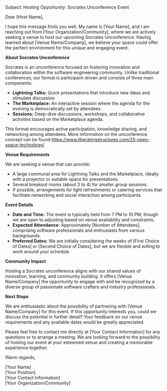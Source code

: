 Subject: Hosting Opportunity: Socrates Unconference Event

Dear [Host Name],

I hope this message finds you well. My name is [Your Name], and I am reaching out from [Your Organization/Community], where we are actively seeking a venue to host our upcoming Socrates Unconference. Having learned about [Venue Name/Company], we believe your space could offer the perfect environment for this unique and engaging event.

**About Socrates Unconference**

Socrates is an unconference focused on fostering innovation and collaboration within the software engineering community. Unlike traditional conferences, our format is participant-driven and consists of three main components:
- **Lightning Talks:** Quick presentations that introduce new ideas and stimulate discussion.
- **The Marketplace:** An interactive session where the agenda for the evening is democratically set by attendees.
- **Sessions:** Deep-dive discussions, workshops, and collaborative activities based on the Marketplace agenda.

This format encourages active participation, knowledge sharing, and networking among attendees. More information on the unconference concept can be found https://www.liberatingstructures.com/25-open-space-technology/.

**Venue Requirements**

We are seeking a venue that can provide:
- A large communal area for Lightning Talks and the Marketplace, ideally with a projector or suitable space for presentations.
- Several breakout rooms (about 3 to 4) for smaller group sessions.
- If possible, arrangements for light refreshments or catering services that facilitate networking and social interaction among participants.

**Event Details**

- **Date and Time:** The event is typically held from 7 PM to 10 PM, though we are open to adjusting based on venue availability and constraints.
- **Expected Attendance:** Approximately [Number of Attendees], comprising software professionals and enthusiasts from various backgrounds.
- **Preferred Dates:** We are initially considering the weeks of [First Choice of Dates] or [Second Choice of Dates], but we are flexible and willing to work around your schedule.

**Community Impact**

Hosting a Socrates unconference aligns with our shared values of innovation, learning, and community building. It offers [Venue Name/Company] the opportunity to engage with and be recognized by a diverse group of passionate software crafters and industry professionals.

**Next Steps**

We are enthusiastic about the possibility of partnering with [Venue Name/Company] for this event. If this opportunity interests you, could we discuss the potential in further detail? Your feedback on our venue requirements and any available dates would be greatly appreciated.

Please feel free to contact me directly at [Your Contact Information] for any questions or to arrange a meeting. We are looking forward to the possibility of hosting our event at your esteemed venue and creating a memorable experience together.

Warm regards,

[Your Name]  
[Your Position]  
[Your Contact Information]  
[Your Organization/Community]
